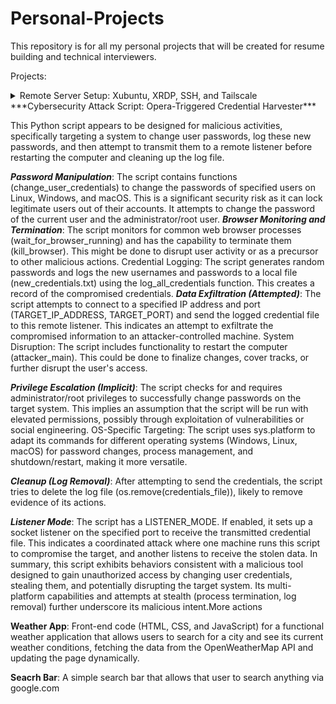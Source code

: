 # Personal-Projects
This repository is for all my personal projects that will be created for resume building and technical interviewers.

Projects:
<details> 
  <summary>Remote Server Setup: Xubuntu, XRDP, SSH, and Tailscale</summary>
  
# Comprehensive Remote Server Setup: Xubuntu, XRDP, SSH, and Tailscale

This comprehensive guide covers the entire process of setting up a remote Xubuntu server, enabling secure SSH and RDP access both locally and externally using Tailscale. It includes specific troubleshooting steps for common graphical environment issues with XRDP.

## Table of Contents

1.  [Overview & Planning](#1-overview--planning)
2.  [Server OS Installation (Xubuntu Server)](#2-server-os-installation-xubuntu-server)
    * [Initial SSH Access during Installation](#initial-ssh-access-during-installation)
3.  [Basic Server Configuration](#3-basic-server-configuration)
    * [Update & Upgrade System](#update--upgrade-system)
    * [Install Xfce Desktop Environment](#install-xfce-desktop-environment)
4.  [Tailscale VPN Setup](#4-tailscale-vpn-setup)
    * [On the Xubuntu Server](#on-the-xubuntu-server)
    * [On the Client Machine (e.g., Debian Laptop)](#on-the-client-machine-eg-debian-laptop)
5.  [SSH Server Configuration](#5-ssh-server-configuration)
    * [Verify SSH Daemon Status](#verify-ssh-daemon-status)
    * [Configure SSH for Custom Port (Optional but Recommended)](#configure-ssh-for-custom-port-optional-but-recommended)
    * [Verify SSH Daemon Listening Ports](#verify-ssh-daemon-listening-ports)
6.  [XRDP (Remote Desktop) Installation & Configuration](#6-xrdp-remote-desktop-installation--configuration)
    * [Install XRDP](#install-xrdp)
    * [Configure User Session for Xfce](#configure-user-session-for-xfce)
    * [Modify XRDP Session Start Script](#modify-xrdp-session-start-script)
    * [XRDP Certificate Permissions Fix](#xrdp-certificate-permissions-fix)
    * [**Critical Fix: Using Xvfb Backend for Display**](#critical-fix-using-xvfb-backend-for-display)
7.  [Firewall Configuration (UFW)](#7-firewall-configuration-ufw)
8.  [Client-Side Setup (Remmina for RDP)](#8-client-side-setup-remmina-for-rdp)
9.  [Testing & Access](#9-testing--access)
    * [SSH Access](#ssh-access)
    * [RDP Access](#rdp-access)
10. [Troubleshooting Common Issues](#10-troubleshooting-common-issues)

---

## 1. Overview & Planning

This guide will walk you through setting up a dedicated Xubuntu server for remote access. We will use:

* **Xubuntu Server:** A lightweight, stable Linux distribution suitable for servers.

* **Xfce Desktop Environment:** A low-resource, graphical desktop environment for remote RDP access.

* **OpenSSH Server:** For secure command-line access.

* **XRDP:** For Remote Desktop Protocol (graphical) access.

* **Tailscale:** A zero-configuration VPN that creates a secure private network between your devices, allowing seamless access whether you are on the local network or across the internet.

## 2. Server OS Installation (Xubuntu Server)

Install Xubuntu Server on your hardware. During the installation process, pay attention to the following:

* **Network Configuration:** Configure your server's network settings (DHCP is usually fine for home use).

* **User Setup:** Create a standard user (e.g., `jw`) and set a strong password. You will use this user for both SSH and RDP.

* **Install OpenSSH server:** This is **critical** for remote command-line access. Ensure you select the option to install the OpenSSH server during the installation process.

### Initial SSH Access during Installation

Once the server finishes installing and reboots, you should be able to SSH into it from your local network (e.g., from your Debian laptop).

**On your Client Machine (e.g., Debian Laptop):**

1.  **Find your server's local IP address:** You can find this on your server by running `ip a` or checking your router's connected devices list. Let's assume it's `192.168.1.153`.

2.  **SSH into the server:**

    ```bash
    ssh your_username@192.168.1.153
    # e.g., ssh jw@192.168.1.153
    ```

    You will be prompted for your user password. If this works, your basic SSH setup is good. Keep this SSH session open for subsequent steps.

## 3. Basic Server Configuration

### Update & Upgrade System

Always start by ensuring your system is up-to-date.

**On your Xubuntu Server (via SSH):**

```bash
sudo apt update
sudo apt upgrade -y
sudo apt autoremove -y
```

Install Xfce Desktop Environment
If you installed Xubuntu Server, Xfce is likely already present. If you installed a minimal Ubuntu Server, install Xfce now.

On your Xubuntu Server (via SSH):

```bash
sudo apt install -y xubuntu-desktop
```
This package pulls in the full Xfce desktop experience.

# 4. Tailscale VPN Setup
Tailscale simplifies secure remote access by creating a private network over the internet.

On the Xubuntu Server
On your Xubuntu Server (via SSH):

Install Tailscale:

```bash

curl -fsSL [https://tailscale.com/install.sh](https://tailscale.com/install.sh) | sh
```
Authenticate Tailscale:

```bash

sudo tailscale up
```

This will output a unique URL (e.g., https://login.tailscale.com/a/a3761a801e006).

Copy this URL.

On your client machine (e.g., Debian laptop), open a web browser and paste the URL.

Follow the prompts to log in to your Tailscale account and authorize the server to join your Tailnet.

Verify Tailscale status:

```bash

sudo tailscale status
```
Note the Tailscale IP address assigned to your Xubuntu server (it will start with 100.). This is the IP you will use for remote access.

On the Client Machine (e.g., Debian Laptop)
On your Debian Laptop (in a new terminal, not your SSH session to the server):

Install Tailscale:

```bash

curl -fsSL [https://tailscale.com/install.sh](https://tailscale.com/install.sh) | sh
```
Authenticate Tailscale:

```bash

sudo tailscale up
```
This will also output a URL. Open it in your web browser and authorize your laptop.

Verify Tailscale status:

```bash

tailscale status
```
Confirm both your laptop and the Xubuntu server are listed as active in your Tailnet.

# 5. SSH Server Configuration
While SSH is typically installed with Xubuntu Server, you might have configured a custom port. Tailscale allows connections to any port open on the server, but it's good to verify SSH is listening correctly.

Verify SSH Daemon Status
On your Xubuntu Server (via SSH):

```bash

sudo systemctl status ssh
```
Ensure it shows Active: active (running). If not, start it:

```bash

sudo systemctl start ssh
sudo systemctl enable ssh
```
Configure SSH for Custom Port (Optional but Recommended)
If you wish to use a port other than the default 22 for SSH, configure it now.

On your Xubuntu Server (via SSH):

Edit sshd_config:

```bash

sudo nano /etc/ssh/sshd_config
```
Find the line #Port 22. Uncomment it (remove #) and change 22 to your desired port (e.g., 22022). You can also add another Port line if you want to listen on multiple ports.

```ini, TOML

Port 22022 # Your custom port
#Port 22   # Keep if you want default too
```
Save and exit (Ctrl+O, Enter, Ctrl+X).

Restart SSH service:

```bash

sudo systemctl restart ssh
```
Verify SSH Daemon Listening Ports
On your Xubuntu Server (via SSH):

```bash

sudo ss -tlpn | grep sshd
```
Look for lines like 0.0.0.0:22022 or 0.0.0.0:22 to confirm sshd is listening on the correct ports.

# 6. XRDP (Remote Desktop) Installation & Configuration
Install XRDP
On your Xubuntu Server (via SSH):

```bash

sudo apt install -y xrdp
```
Configure User Session for Xfce
Tell XRDP to explicitly start your Xfce session.

On your Xubuntu Server (via SSH):

Create/Edit ~/.xsession file:

```bash

echo "xfce4-session" > ~/.xsession
```
Make ~/.xsession executable:

```bash

chmod +x ~/.xsession
```
Modify XRDP Session Start Script
Ensure XRDP prioritizes running your .xsession file.

On your Xubuntu Server (via SSH):

Backup the original startwm.sh:

```bash

sudo cp /etc/xrdp/startwm.sh /etc/xrdp/startwm.sh.bak
```
Edit startwm.sh:

```bash

sudo nano /etc/xrdp/startwm.sh
```
Find the lines at the end of the script:

```bash

test -x /etc/X11/Xsession && exec /etc/X11/Xsession
exec /bin/sh /etc/X11/Xsession
```
Replace those two lines with this block:

```bash

# Prioritize user's .xsession
if [ -x "$HOME/.xsession" ]; then
  exec "$HOME/.xsession"
fi

# Fallback to the default Xsession if ~/.xsession is not found or not executable
test -x /etc/X11/Xsession && exec /etc/X11/Xsession
exec /bin/sh /etc/X11/Xsession
```
Save the file (Ctrl+O, Enter, Ctrl+X).

XRDP Certificate Permissions Fix
Correct permissions for xrdp's private key to avoid TLS warnings.

On your Xubuntu Server (via SSH):

```bash

sudo chmod 440 /etc/xrdp/key.pem
sudo chown root:xrdp /etc/xrdp/key.pem
sudo adduser xrdp ssl-cert
```
(The adduser command might indicate the user is already a member, which is fine.)

Critical Fix: Using Xvfb Backend for Display
If you encounter black screens or immediate disconnections after XRDP login (often due to graphics driver issues like missing /dev/dri/card0), this is the solution. Xvfb creates a virtual display, bypassing your physical GPU.

On your Xubuntu Server (via SSH):

Stop the xrdp service:

```bash

sudo systemctl stop xrdp
```
Install xvfb and x11-xserver-utils:

```bash

sudo apt update
sudo apt install -y xvfb x11-xserver-utils
```
Edit /etc/xrdp/xrdp.ini:

```bash

sudo nano /etc/xrdp/xrdp.ini
```
Comment out the [Xorg] section entirely. Place a semicolon ; at the beginning of every line in the [Xorg] section, including the [Xorg] header itself.

```ini, TOML

;[Xorg]
;name=Xorg
;lib=libxup.so
;username=ask
;password=ask
;ip=127.0.0.1
;port=-1
;param=-depth 24
;#xserver=-1
;#delay_ms=2000
```
Add or modify an [Xvfb] section. Scroll to the end of the file or find an existing [Xvnc] / [Xvfb] block. Add or configure it like this:

```ini, TOML

[Xvfb]
name=Xvfb
lib=libxup.so
username=ask
password=ask
ip=127.0.0.1
port=-1
# Configure resolution and color depth for the virtual display
param=-s 1920x1080 -depth 24 -nolisten tcp +extension GLX +extension RANDR +extension RENDER
# You can adjust '1920x1080' to your preferred resolution.
#xserver=/usr/bin/Xvfb
#delay_ms=2000
```
Save the file (Ctrl+O, Enter, Ctrl+X).

Restart the xrdp service:

```bash

sudo systemctl restart xrdp
```
# 7. Firewall Configuration (UFW)
Configure your server's firewall to allow SSH and RDP connections. UFW (Uncomplicated Firewall) is recommended.

On your Xubuntu Server (via SSH):

Allow SSH:

```bash

sudo ufw allow ssh
```
# If you changed SSH port to 22022, use:
# sudo ufw allow 22022/tcp
Allow XRDP:

```bash

sudo ufw allow 3389/tcp
```
Enable the firewall (if not already enabled):

```bash

sudo ufw enable
```
Confirm with y if prompted.

Check firewall status:

```bash

sudo ufw status
```
You should see rules for your configured SSH port and 3389/tcp listed as ALLOW.

# 8. Client-Side Setup (Remmina for RDP)
Remmina is a popular RDP client for Linux.

On your Debian Laptop:

Install Remmina (if not already installed):

```bash

sudo apt install -y remmina remmina-plugin-rdp
```
Open Remmina: Find it in your applications menu or run remmina from the terminal.

Create a New Connection Profile:

Click the + icon or File > New Connection Profile.

Name: Give it a descriptive name (e.g., "Xubuntu Server Tailscale RDP").

Protocol: Select RDP - Remote Desktop Protocol.

Server: Enter the Tailscale IP address of your Xubuntu server (e.g., 100.70.160.6).

Port: This should automatically populate to 3389. If not, manually set it to 3389.

Username: Your Xubuntu username (e.g., jw).

Password: Your Xubuntu user's password.

Resolution Tab: You can set a custom resolution here if desired.

SSH Tunnel Tab: Ensure "Enable SSH tunnel" is UNCHECKED. Tailscale handles the secure connection; Remmina's SSH tunnel is not needed.

Save and Connect: Click "Save and Connect".

Accept Certificate: The first time, you might be prompted to accept a self-signed certificate. Click "Accept" or "Always accept".

XRDP Login Screen: You will then see the xrdp login screen (typically a grey background with "Xorg" or "Xvfb" and username/password fields). Enter your Xubuntu username and password again here.

You should now see your Xfce desktop environment!

# 9. Testing & Access
SSH Access
On your Client Machine (e.g., Debian Laptop):

```bash

# If using default SSH port 22:
ssh your_username@<Xubuntu_Tailscale_IP_Address>

# If using custom SSH port (e.g., 22022):
ssh -p 22022 your_username@<Xubuntu_Tailscale_IP_Address>

# Example for user 'jw' and IP '100.70.160.6' with custom port 22022:
ssh -p 22022 jw@100.70.160.6
You will be prompted for your user password. This connection is now secured and routed via Tailscale, working from anywhere with internet access.
```
**RDP Access**
On your Client Machine (e.g., Debian Laptop):

Launch Remmina and connect using the profile you configured. This RDP connection is also secured and routed via Tailscale, working from anywhere with internet access.

# 10. Troubleshooting Common Issues
Tailscale command not found on client/server:

This happens if the snapd path isn't updated. Try logging out and back in to your terminal session.

Alternatively, use the full path to the Tailscale executable, e.g., sudo /snap/bin/tailscale up or sudo /snap/tailscale/current/bin/tailscale up.

"Connection refused" when SSHing or RDPing:

Ensure the Xubuntu server is powered on and fully booted.

Verify sshd (for SSH) and xrdp (for RDP) services are active (running) on the server:

```bash

sudo systemctl status ssh
sudo systemctl status xrdp
```
Verify sshd is listening on the correct port: sudo ss -tlpn | grep sshd.

Check ufw status on the server to ensure ports are open.

Confirm Tailscale is active on both client and server: sudo tailscale status.

Black screen or immediate disconnect after RDP login:

This is typically a desktop environment startup issue within XRDP.

Recheck ~/.xsession content: It should ONLY be xfce4-session. (echo "xfce4-session" > ~/.xsession followed by chmod +x ~/.xsession)

Verify /etc/xrdp/startwm.sh correctly executes ~/.xsession (see section 5.2).

Crucially, ensure Xvfb is configured correctly in /etc/xrdp/xrdp.ini (Section 6.4) and that the [Xorg] section is commented out.

Check ~/.xsession-errors on the server for any messages logged during the failed session attempt.

Check xrdp logs: sudo journalctl -u xrdp.service -f (while trying to connect).

Permission denied for /etc/xrdp/key.pem:

Run:

```bash

sudo chmod 440 /etc/xrdp/key.pem
sudo chown root:xrdp /etc/xrdp/key.pem
sudo adduser xrdp ssl-cert
sudo systemctl restart xrdp
```
Slow RDP performance:

Expected when using Xvfb as it lacks hardware acceleration.

Consider lowering the resolution in the [Xvfb] section's param line in /etc/xrdp/xrdp.ini (e.g., -s 1280x720).


</details>

<summary>***Cybersecurity Attack Script: Opera-Triggered Credential Harvester***</summary>

This Python script appears to be designed for malicious activities, specifically targeting a system to change user passwords, log these new passwords, and then attempt to transmit them to a remote listener before restarting the computer and cleaning up the log file.

***Password Manipulation***: The script contains functions (change_user_credentials) to change the passwords of specified users on Linux, Windows, and macOS. This is a significant security risk as it can lock legitimate users out of their accounts. It attempts to change the password of the current user and the administrator/root user.
***Browser Monitoring and Termination***: The script monitors for common web browser processes (wait_for_browser_running) and has the capability to terminate them (kill_browser). This might be done to disrupt user activity or as a precursor to other malicious actions.
Credential Logging: The script generates random passwords and logs the new usernames and passwords to a local file (new_credentials.txt) using the log_all_credentials function. This creates a record of the compromised credentials.
***Data Exfiltration (Attempted)***: The script attempts to connect to a specified IP address and port (TARGET_IP_ADDRESS, TARGET_PORT) and send the logged credential file to this remote listener. This indicates an attempt to exfiltrate the compromised information to an attacker-controlled machine.
System Disruption: The script includes functionality to restart the computer (attacker_main). This could be done to finalize changes, cover tracks, or further disrupt the user's access.

***Privilege Escalation (Implicit)***: The script checks for and requires administrator/root privileges to successfully change passwords on the target system. This implies an assumption that the script will be run with elevated permissions, possibly through exploitation of vulnerabilities or social engineering.
OS-Specific Targeting: The script uses sys.platform to adapt its commands for different operating systems (Windows, Linux, macOS) for password changes, process management, and shutdown/restart, making it more versatile.

***Cleanup (Log Removal)***: After attempting to send the credentials, the script tries to delete the log file (os.remove(credentials_file)), likely to remove evidence of its actions.

***Listener Mode***: The script has a LISTENER_MODE. If enabled, it sets up a socket listener on the specified port to receive the transmitted credential file. This indicates a coordinated attack where one machine runs this script to compromise the target, and another listens to receive the stolen data.
In summary, this script exhibits behaviors consistent with a malicious tool designed to gain unauthorized access by changing user credentials, stealing them, and potentially disrupting the target system. Its multi-platform capabilities and attempts at stealth (process termination, log removal) further underscore its malicious intent.More actions
</details>


**Weather App**:
Front-end code (HTML, CSS, and JavaScript) for a functional weather application that allows users to search for a city and see its current weather conditions, fetching the data from the OpenWeatherMap API and updating the page dynamically.

**Seacrh Bar**:
A simple search bar that allows that user to search anything via google.com




